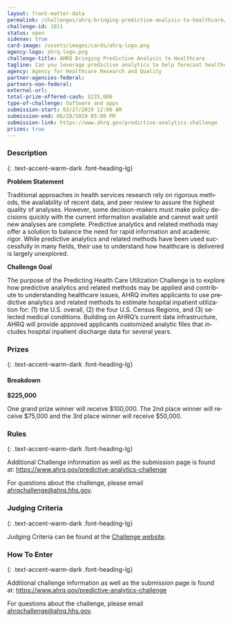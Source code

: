 ```yaml
---
layout: front-matter-data
permalink: /challenges/ahrq-bringing-predictive-analysis-to-healthcare/
challenge-id: 1011
status: open
sidenav: true
card-image: /assets/images/cards/ahrq-logo.png
agency-logo: ahrq-logo.png
challenge-title: AHRQ Bringing Predictive Analysis to Healthcare
tagline: Can you leverage predictive analytics to help forecast healthcare utilization data?
agency: Agency for Healthcare Research and Quality
partner-agencies-federal: 
partners-non-federal: 
external-url: 
total-prize-offered-cash: $225,000
type-of-challenge: Software and apps
submission-start: 03/27/2019 12:00 AM
submission-end: 06/28/2019 05:00 PM
submission-link: https://www.ahrq.gov/predictive-analytics-challenge
prizes: true
---
```




<!-- Description start -->
### Description
{: .text-accent-warm-dark .font-heading-lg}
<div class="description">
<p><strong><span lang="EN-GB">Problem Statement</span></strong></p>
<p><span lang="EN">Traditional approaches in health services research rely on rigorous methods, the availability of recent data, and peer review to assure the highest quality of analyses. However, some decision-makers must make policy decisions quickly with the current information available and cannot wait until new analyses are complete. Predictive analytics and related methods may offer a solution to balance the need for rapid information and academic rigor. While predictive analytics and related methods have been used successfully in many fields, their use to understand how healthcare is delivered is largely unexplored.</span></p>
<p><strong><span lang="EN">Challenge Goal</span></strong></p>
<p><span lang="EN">The purpose of the Predicting Health Care Utilization Challenge is to explore how predictive analytics and related methods may be applied and contribute to understanding healthcare issues, AHRQ invites applicants to use predictive analytics and related methods to estimate hospital inpatient utilization for: (1) the U.S. overall, (2) the four U.S. Census Regions, and (3) selected medical conditions. Building on AHRQ&rsquo;s current data infrastructure, AHRQ will provide approved applicants customized analytic files that includes hospital inpatient discharge data for several years.</span></p></div>


<!-- Prizes start -->
### Prizes
{: .text-accent-warm-dark .font-heading-lg}
<div class="prize-item">
<h4 class="text-primary">Breakdown</h4>
<p class="prize"><strong>$225,000</strong></p>
<div class="description">
<p><span lang="EN">One grand prize winner will receive $100,000. The 2nd place winner will receive $75,000 and the 3rd place winner will receive $50,000.</span></p>
</div>
</div>


<!-- Rules start -->
### Rules 
{: .text-accent-warm-dark .font-heading-lg}
<p><span lang="EN">Additional Challenge information as well as the submission page is found at:&nbsp;<a href="https://www.ahrq.gov/predictive-analytics-challenge">https://www.ahrq.gov/predictive-analytics-challenge</a></span></p>
<p><span lang="EN">For questions about the challenge, please email </span><span lang="EN"><a href="mailto:ahrqchallenge@ahrq.hhs.gov" target="_blank" rel="noopener">ahrqchallenge@ahrq.hhs.gov</a></span><span lang="EN">.</span></p>

<!-- Judging start -->
### Judging Criteria
{: .text-accent-warm-dark .font-heading-lg}
  <p><span lang="EN">Judging Criteria can be found at the <a href="https://www.ahrq.gov/predictive-analytics-challenge">Challenge website</a>.</span></p>

<!--  How To Enter start -->
### How To Enter
{: .text-accent-warm-dark .font-heading-lg}
<p><span lang="EN">Additional challenge information as well as the submission page is found at:&nbsp;<a href="https://www.ahrq.gov/predictive-analytics-challenge">https://www.ahrq.gov/predictive-analytics-challenge</a></span></p>
<p><span lang="EN">For questions about the challenge, please email </span><span lang="EN"><a href="mailto:ahrqchallenge@ahrq.hhs.gov" target="_blank" rel="noopener">ahrqchallenge@ahrq.hhs.gov</a></span><span lang="EN">.</span></p>
